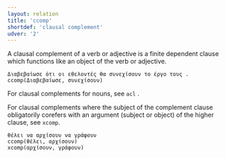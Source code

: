 ```yaml
---
layout: relation
title: 'ccomp'
shortdef: 'clausal complement'
udver: '2'
---
```


A clausal complement of a verb or adjective is a finite dependent clause which functions like an object of the verb or adjective.

~~~ sdparse
Διαβεβαίωσε ότι οι εθελοντές θα συνεχίσουν το έργο τους .
ccomp(Διαβεβαίωσε, συνεχίσουν)
~~~

For clausal complements for nouns, see `acl` .

For clausal complements where the subject of the complement clause obligatorily
corefers with an argument (subject or object) of the higher clause, see `xcomp`.

~~~ sdparse
θέλει να αρχίσουν να γράφουν
ccomp(θέλει, αρχίσουν)
xcomp(αρχίσουν, γράφουν)
~~~
<!-- Interlanguage links updated Pá kvě 14 11:08:55 CEST 2021 -->

